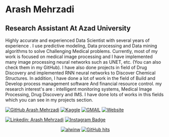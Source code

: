 # Arash Mehrzadi 
## Research Assistant At Azad University
Highly accurate and experienced Data Scientist with several years of experience . I use predictive modeling, Data processing and Data mining algorithms to solve Challenging Medical problems. Currently, most of my work is focused on medical image processing and I have implemented many image processing neural networks such as UNET, etc. (You can also check them in my GitHub). I have also done projects in field of Drug Discovery and implemented RNN neural networks to Discover Chemical Structures. In addition, I have done a lot of work in the field of Build and Develop process management software And financial resource control.
my research interest's are : intelligent monitoring systems, Medical Image Processing, Drug Discovery and IMS.
I have done lots of works in this fields which you can see in my projects section. 


[![GitHub Arash Mehrzadi](https://img.shields.io/github/followers/arash-mehrzadi?label=follow&style=social)](https://github.com/arash-mehrzadi)
[![Kaggle](https://img.shields.io/static/v1.svg?label=Kaggle&message=1&color=red&logo=kaggle&style=social)](https://www.kaggle.com/in/arashmehrzadi/)
[![GMAIL](https://img.shields.io/static/v1.svg?label=send&message=mehrzadiarash@gmail.com&color=red&logo=gmail&style=social)](mailto:mehrzadiarash@gmail.com?subject=Hello)
[![Website](https://img.shields.io/static/v1.svg?label=Website&message=arashmehrzadi.com&color=red&logo=internet-archive&style=social)](mailto:mehrzadiarash@gmail.com?subject=Hello)



[![Linkedin: Arash Mehrzadi](https://img.shields.io/badge/-arashmehrzadi-blue?style=flat-square&logo=Linkedin&logoColor=white&link=https://www.linkedin.com/in/arashmehrzadi/)](https://www.linkedin.com/in/arashmehrzadi/)
[![Instagram Badge](https://img.shields.io/badge/-arash_mehrzadi-purple?style=flat-square&logo=instagram&logoColor=white&link=https://www.instagram.com/arash_mehrzadi/)](https://www.instagram.com/arash_mehrzadi/)



<p align="center">
    <a href="https://github.com/arash-mehrzadi" target="_blank"><img alt="alwinw" src="https://badges.pufler.dev/visits/arash-mehrzadi/arash-mehrzadi?logo=GitHub&label=visits&color=success&logoColor=white&style=flat-square"/></a>
    <!--<a href="https://github.com/arash-mehrzadi" target="_blank"><img alt="profile hits" src="https://img.shields.io/jsdelivr/gh/hw/alwinw/alwinw?label=hits&style=flat-square"></a>-->
    <a href="https://github.com/arash-mehrzadi/alwinw" target="_blank"><img alt="GitHub hits" src="https://img.shields.io/github/last-commit/arash-mehrzadi/arash-mehrzadi?label=profile%20updated&style=flat-square"></a>
</p>
<!--
**arash-mehrzadi/arash-mehrzadi** is a ✨ _special_ ✨ repository because its `README.md` (this file) appears on your GitHub profile.

Here are some ideas to get you started:

- 🔭 I’m currently working on ...
- 🌱 I’m currently learning ...
- 👯 I’m looking to collaborate on ...
- 🤔 I’m looking for help with ...
- 💬 Ask me about ...
- 📫 How to reach me: ...
- 😄 Pronouns: ...
- ⚡ Fun fact: ...
-->
